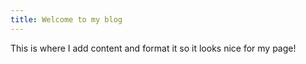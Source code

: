 ```yaml
---
title: Welcome to my blog
---
```

This is where I add content and format it so it looks nice for my page!
